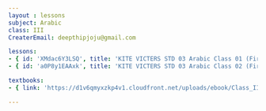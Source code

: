 ```yaml
--- 
layout : lessons 
subject: Arabic
class: III
CreaterEmail: deepthipjoju@gmail.com

lessons: 
- { id: 'XMdac6Y3LSQ', title: 'KITE VICTERS STD 03 Arabic Class 01 (First Bell-ഫസ്റ്റ് ബെല്‍)'}
- { id: 'a0P8y1EAAxk', title: 'KITE VICTERS STD 03 Arabic Class 02 (First Bell-ഫസ്റ്റ് ബെല്‍)' }

textbooks:
- { link: 'https://d1v6qmyxzkp4v1.cloudfront.net/uploads/ebook/Class_III/KeralaReaderArabic/KeralaReaderArabic.pdf', title: 'Arabic' , medium: ' ' }

--- 
```

